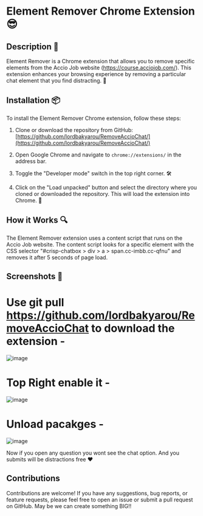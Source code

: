 # Element Remover Chrome Extension 😎

## Description 🚀

Element Remover is a Chrome extension that allows you to remove specific elements from the Accio Job website (https://course.acciojob.com/). This extension enhances your browsing experience by removing a particular chat element that you find distracting. 🙌

## Installation 📦

To install the Element Remover Chrome extension, follow these steps:

1. Clone or download the repository from GitHub: [https://github.com/lordbakyarou/RemoveAccioChat/](https://github.com/lordbakyarou/RemoveAccioChat/)

2. Open Google Chrome and navigate to `chrome://extensions/` in the address bar.

3. Toggle the "Developer mode" switch in the top right corner. 🛠️

4. Click on the "Load unpacked" button and select the directory where you cloned or downloaded the repository. This will load the extension into Chrome. 🚀

## How it Works 🔍

The Element Remover extension uses a content script that runs on the Accio Job website. The content script looks for a specific element with the CSS selector "#crisp-chatbox > div > a > span.cc-imbb.cc-qfnu" and removes it after 5 seconds of page load.

## Screenshots 📸

# Use git pull https://github.com/lordbakyarou/RemoveAccioChat to download the extension - 

![image](https://github.com/lordbakyarou/RemoveAccioChat/assets/70631103/83a8de35-6447-48b1-aaba-bdcb9bce760c)

# Top Right enable it - 

![image](https://github.com/lordbakyarou/RemoveAccioChat/assets/70631103/74d99e0a-9b19-4887-a1cf-93eff957eb56)

# Unload pacakges - 

![image](https://github.com/lordbakyarou/RemoveAccioChat/assets/70631103/653b740b-255e-4139-a2ca-bc5bf66a3ca2)

Now if you open any question you wont see the chat option. And you submits will be distractions free ❤️


## Contributions

Contributions are welcome! If you have any suggestions, bug reports, or feature requests, please feel free to open an issue or submit a pull request on GitHub.
May be we can create something BIG!!

